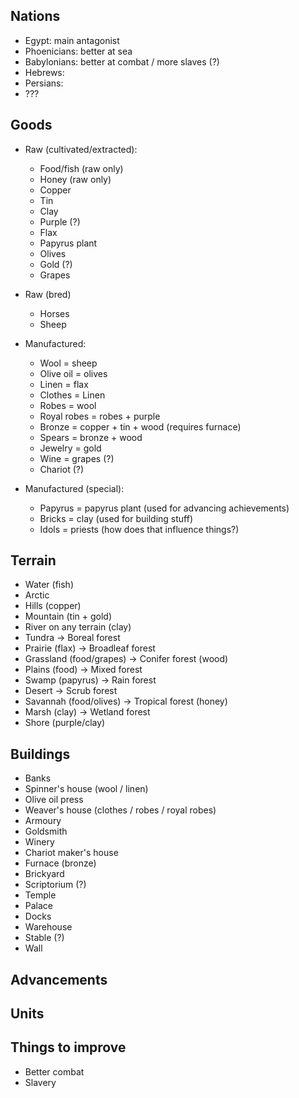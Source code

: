 ## Nations

- Egypt: main antagonist
- Phoenicians: better at sea
- Babylonians: better at combat / more slaves (?)
- Hebrews: 
- Persians: 
- ???

## Goods

- Raw (cultivated/extracted):
  - Food/fish (raw only)
  - Honey (raw only)
  - Copper
  - Tin
  - Clay
  - Purple (?)
  - Flax
  - Papyrus plant
  - Olives
  - Gold (?)
  - Grapes

- Raw (bred)
  - Horses
  - Sheep

- Manufactured:
  - Wool = sheep
  - Olive oil = olives
  - Linen = flax
  - Clothes = Linen
  - Robes = wool
  - Royal robes = robes + purple
  - Bronze = copper + tin + wood (requires furnace)
  - Spears = bronze + wood
  - Jewelry = gold
  - Wine = grapes (?)
  - Chariot (?)

- Manufactured (special):
  - Papyrus = papyrus plant (used for advancing achievements)
  - Bricks = clay (used for building stuff)
  - Idols = priests (how does that influence things?)

## Terrain

- Water (fish)
- Arctic
- Hills (copper)
- Mountain (tin + gold)
- River on any terrain (clay)
- Tundra -> Boreal forest
- Prairie (flax) -> Broadleaf forest
- Grassland (food/grapes) -> Conifer forest (wood)
- Plains (food) -> Mixed forest
- Swamp (papyrus) -> Rain forest
- Desert -> Scrub forest
- Savannah (food/olives) -> Tropical forest (honey)
- Marsh (clay) -> Wetland forest
- Shore (purple/clay)

## Buildings

- Banks
- Spinner's house (wool / linen)
- Olive oil press
- Weaver's house (clothes / robes / royal robes)
- Armoury
- Goldsmith
- Winery
- Chariot maker's house
- Furnace (bronze)
- Brickyard
- Scriptorium (?)
- Temple
- Palace
- Docks
- Warehouse
- Stable (?)
- Wall

## Advancements


## Units


## Things to improve
- Better combat
- Slavery